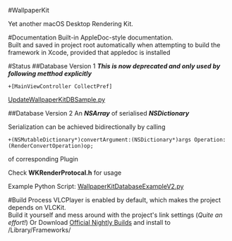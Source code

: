 #WallpaperKit

Yet another macOS Desktop Rendering Kit.  

#Documentation
Built-in AppleDoc-style documentation.  
Built and saved in project root automatically when attempting to build the framework in Xcode, provided that appledoc is installed

#Status
##Database Version 1
***This is now deprecated and only used by following metthod explicitly***

```
+[MainViewController CollectPref]
```
[UpdateWallpaperKitDBSample.py](https://gist.github.com/Naville/b7b635d82ba520044be031a297efa008)

##Database Version 2
An ***NSArray*** of serialised ***NSDictionary***  

Serialization can be achieved bidirectionally by calling 
```
+(NSMutableDictionary*)convertArgument:(NSDictionary*)args Operation:(RenderConvertOperation)op;  
```
of corresponding Plugin

Check **WKRenderProtocal.h** for usage

Example Python Script: [WallpaperKitDatabaseExampleV2.py](https://gist.github.com/Naville/77947441895131545d065b8c36274d23)



#Build Process
VLCPlayer is enabled by default, which makes the project depends on VLCKit.  
Build it yourself and mess around with the project's link settings (*Quite an effort!*)
Or Download [Official Nightly Builds](https://nightlies.videolan.org/build/macosx-intel/) and install to /Library/Frameworks/
